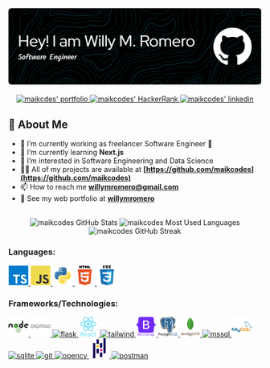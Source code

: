 <div align="center">
<img
    src="github-header-image.png"
    alt="maikcodes' header image"
/>
</div>

</br>

<div align="center">
<a href="https://willymromero.vercel.app/">
    <img
        src="https://img.shields.io/static/v1?message=portfolio&logo=vercel&label=&color=000&logoColor=white&labelColor=&style=for-the-badge"
        alt="maikcdes' portfolio"
        height="35"
    />
</a>
<!--  -->
<a href="https://www.linkedin.com/in/willymromero/">
    <img
        src="https://img.shields.io/static/v1?message=LinkedIn&logo=linkedin&label=&color=0077B5&logoColor=white&labelColor=&style=for-the-badge"
        alt="maikcodes' HackerRank"
        height="35"
    />
</a>
<!--  -->
<a href="https://www.linkedin.com/in/willymromero/">
    <img
        src="https://img.shields.io/static/v1?message=HackerRank&logo=HackerRank&label=&color=2EC866&logoColor=white&labelColor=&style=for-the-badge"
        alt="maikcodes' linkedin"
        height="35"
    />
</a>
</div>

## 💫 About Me

- 🔭 I’m currently working as freelancer Software Engineer 🦾
- 🌱 I’m currently learning **Next.js**
- 👀 I’m interested in Software Engineering and Data Science
- 👨‍💻 All of my projects are available at **[https://github.com/maikcodes](https://github.com/maikcodes)**
- 📫 How to reach me **<willymromero@gmail.com>**
- 🔗 See my web portfolio at **[willymromero](https://willymromero.vercel.app/)**
  
<br/>

<div align="center">
    <img
        src="https://github-readme-stats.vercel.app/api?username=willymromero&theme=nord&title_color=22d3ee&hide_border=true&include_all_commits=false&count_private=false"
        alt="maikcodes GitHub Stats"
        height="150"
    />
<!--  -->
    <img
        src="https://github-readme-stats.vercel.app/api/top-langs/?username=willymromero&theme=nord&title_color=22d3ee&hide_border=true&include_all_commits=false&count_private=false&layout=compact"
        alt="maikcodes Most Used Languages"
        height="150"
    />
<!--  -->
    <img
        src="https://github-readme-streak-stats.herokuapp.com/?user=willymromero&theme=nord&title_color=22d3ee&hide_border=true&hide_total_contributions=true&hide_current_streak=true"
        alt="maikcodes GitHub Streak"
        height="150"
    />
</div>

<h3 align="left">Languages:</h3>
<p align="left">
    <a href="https://www.typescriptlang.org" target="_blank" rel="noreferrer">
        <img src="https://raw.githubusercontent.com/devicons/devicon/master/icons/typescript/typescript-original.svg"
            alt="typescript" width="40" height="40" />
    </a>
    <a href="https://developer.mozilla.org/en-US/docs/Web/JavaScript" target="_blank" rel="noreferrer">
        <img src="https://raw.githubusercontent.com/devicons/devicon/master/icons/javascript/javascript-original.svg"
            alt="javascript" width="40" height="40" />
    </a>
    <a href="https://www.python.org" target="_blank" rel="noreferrer">
        <img src="https://raw.githubusercontent.com/devicons/devicon/master/icons/python/python-original.svg"
            alt="python" width="40" height="40" />
    </a>
    <a href="https://www.w3.org/html/" target="_blank" rel="noreferrer">
        <img src="https://raw.githubusercontent.com/devicons/devicon/master/icons/html5/html5-original-wordmark.svg"
            alt="html5" width="40" height="40" />
    </a>
    <a href="https://www.w3schools.com/css/" target="_blank" rel="noreferrer">
        <img src="https://raw.githubusercontent.com/devicons/devicon/master/icons/css3/css3-original-wordmark.svg"
            alt="css3" width="40" height="40" />
    </a>
</p>

<h3 align="left">Frameworks/Technologies:</h3>
<p align="left">
    <a href="https://nodejs.org" target="_blank" rel="noreferrer">
        <img src="https://raw.githubusercontent.com/devicons/devicon/master/icons/nodejs/nodejs-original-wordmark.svg"
            alt="nodejs" width="40" height="40" />
    </a>
    <a href="https://expressjs.com" target="_blank" rel="noreferrer">
        <img src="https://raw.githubusercontent.com/devicons/devicon/master/icons/express/express-original-wordmark.svg"
            alt="express" width="40" height="40" />
    </a>
    <a href="https://flask.palletsprojects.com/" target="_blank" rel="noreferrer">
        <img src="https://www.vectorlogo.zone/logos/pocoo_flask/pocoo_flask-icon.svg" alt="flask" width="40"
            height="40" />
    </a>
    <a href="https://reactjs.org/" target="_blank" rel="noreferrer">
        <img src="https://raw.githubusercontent.com/devicons/devicon/master/icons/react/react-original-wordmark.svg"
            alt="react" width="40" height="40" />
    </a>
    <a href="https://tailwindcss.com/" target="_blank" rel="noreferrer">
        <img src="https://www.vectorlogo.zone/logos/tailwindcss/tailwindcss-icon.svg" alt="tailwind" width="40"
            height="40" />
    </a>
    <a href="https://getbootstrap.com" target="_blank" rel="noreferrer">
        <img src="https://raw.githubusercontent.com/devicons/devicon/master/icons/bootstrap/bootstrap-plain-wordmark.svg"
            alt="bootstrap" width="40" height="40" />
    </a>
    <a href="https://www.postgresql.org" target="_blank" rel="noreferrer">
        <img src="https://raw.githubusercontent.com/devicons/devicon/master/icons/postgresql/postgresql-original-wordmark.svg"
            alt="postgresql" width="40" height="40" />
    </a>
    <a href="https://www.mongodb.com/" target="_blank" rel="noreferrer">
        <img src="https://raw.githubusercontent.com/devicons/devicon/master/icons/mongodb/mongodb-original-wordmark.svg"
            alt="mongodb" width="40" height="40" />
    </a>
    <a href="https://www.microsoft.com/en-us/sql-server" target="_blank" rel="noreferrer">
        <img src="https://www.svgrepo.com/show/303229/microsoft-sql-server-logo.svg" alt="mssql" width="40"
            height="40" />
    </a>
    <a href="https://www.mysql.com/" target="_blank" rel="noreferrer">
        <img src="https://raw.githubusercontent.com/devicons/devicon/master/icons/mysql/mysql-original-wordmark.svg"
            alt="mysql" width="40" height="40" />
    </a>
    <a href="https://www.sqlite.org/" target="_blank" rel="noreferrer">
        <img src="https://www.vectorlogo.zone/logos/sqlite/sqlite-icon.svg" alt="sqlite" width="40" height="40" />
    </a>
    <a href="https://git-scm.com/" target="_blank" rel="noreferrer">
        <img src="https://www.vectorlogo.zone/logos/git-scm/git-scm-icon.svg" alt="git" width="40" height="40" />
    </a>
    <a href="https://opencv.org/" target="_blank" rel="noreferrer">
        <img src="https://www.vectorlogo.zone/logos/opencv/opencv-icon.svg" alt="opencv" width="40" height="40" />
    </a>
    <a href="https://pandas.pydata.org/" target="_blank" rel="noreferrer">
        <img src="https://raw.githubusercontent.com/devicons/devicon/2ae2a900d2f041da66e950e4d48052658d850630/icons/pandas/pandas-original.svg"
            alt="pandas" width="40" height="40" />
    </a>
    <a href="https://postman.com" target="_blank" rel="noreferrer">
        <img src="https://www.vectorlogo.zone/logos/getpostman/getpostman-icon.svg" alt="postman" width="40"
            height="40" />
    </a>
</p>
